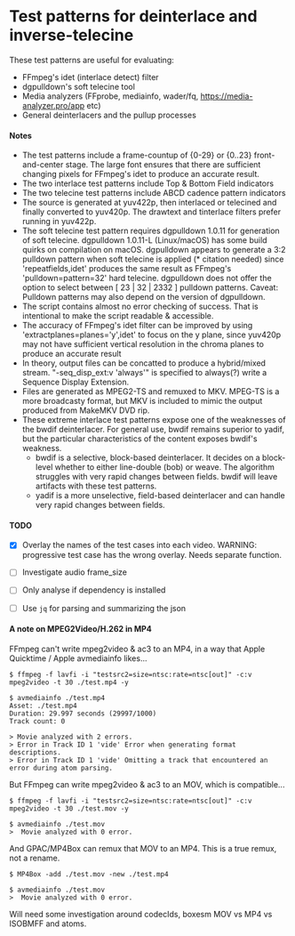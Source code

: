 # Test patterns for deinterlace and inverse-telecine

These test patterns are useful for evaluating:
- FFmpeg's idet (interlace detect) filter
- dgpulldown's soft telecine tool
- Media analyzers (FFprobe, mediainfo, wader/fq, https://media-analyzer.pro/app etc)
- General deinterlacers and the pullup processes


#### Notes

- The test patterns include a frame-countup of {0-29} or {0..23} front-and-center stage.  The large font ensures that there are sufficient changing pixels for FFmpeg's idet to produce an accurate result.
- The two interlace test patterns include Top & Bottom Field indicators
- The two telecine test patterns include ABCD cadence pattern indicators
- The source is generated at yuv422p, then interlaced or telecined and finally converted to yuv420p.  The drawtext and tinterlace filters prefer running in yuv422p.
- The soft telecine test pattern requires dgpulldown 1.0.11 for generation of soft telecine.  dgpulldown 1.0.11-L (Linux/macOS) has some build quirks on compilation on macOS.  dgpulldown appears to generate a 3:2 pulldown pattern when soft telecine is applied (* citation needed) since 'repeatfields,idet' produces the same result as FFmpeg's 'pulldown=pattern=32' hard telecine.  dgpulldown does not offer the option to select between [ 23 | 32 | 2332 ] pulldown patterns.  Caveat: Pulldown patterns may also depend on the version of dgpulldown.
- The script contains almost no error checking of success.  That is intentional to make the script readable & accessible.
- The accuracy of FFmpeg's idet filter can be improved by using 'extractplanes=planes='y',idet' to focus on the y plane, since yuv420p may not have sufficient vertical resolution in the chroma planes to produce an accurate result
- In theory, output files can be concatted to produce a hybrid/mixed stream. "-seq_disp_ext:v 'always'" is specified to always(?) write a Sequence Display Extension.
- Files are generated as MPEG2-TS and remuxed to MKV.  MPEG-TS is a more broadcasty format, but MKV is included to mimic the output produced from MakeMKV DVD rip.
- These extreme interlace test patterns expose one of the weaknesses of the bwdif deinterlacer.  For general use, bwdif remains superior to yadif, but the particular characteristics of the content exposes bwdif's weakness.
  - bwdif is a selective, block-based deinterlacer.  It decides on a block-level whether to either line-double (bob) or weave.  The algorithm struggles with very rapid changes between fields.  bwdif will leave artifacts with these test patterns.
  - yadif is a more unselective, field-based deinterlacer and can handle very rapid changes between fields.

#### TODO

- [x] Overlay the names of the test cases into each video.  WARNING: progressive test case has the wrong overlay.  Needs separate function.
- [ ] Investigate audio frame_size
- [ ] Only analyse if dependency is installed
- [ ] Use `jq` for parsing and summarizing the json


#### A note on MPEG2Video/H.262 in MP4

FFmpeg can't write mpeg2video & ac3 to an MP4, in a way that Apple Quicktime / Apple avmediainfo likes...

```
$ ffmpeg -f lavfi -i "testsrc2=size=ntsc:rate=ntsc[out]" -c:v mpeg2video -t 30 ./test.mp4 -y

$ avmediainfo ./test.mp4 
Asset: ./test.mp4
Duration: 29.997 seconds (29997/1000)
Track count: 0

> Movie analyzed with 2 errors.
> Error in Track ID 1 'vide' Error when generating format descriptions.
> Error in Track ID 1 'vide' Omitting a track that encountered an error during atom parsing.
```

But FFmpeg can write mpeg2video & ac3 to an MOV, which is compatible...

```
$ ffmpeg -f lavfi -i "testsrc2=size=ntsc:rate=ntsc[out]" -c:v mpeg2video -t 30 ./test.mov -y

$ avmediainfo ./test.mov
>  Movie analyzed with 0 error.
```

And GPAC/MP4Box can remux that MOV to an MP4. This is a true remux, not a rename.
```
$ MP4Box -add ./test.mov -new ./test.mp4

$ avmediainfo ./test.mov
>  Movie analyzed with 0 error.
```

Will need some investigation around codecIds, boxesm MOV vs MP4 vs ISOBMFF and atoms.

